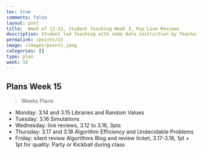 ```yaml
---
toc: true
comments: false
layout: post
title:  Week of 12-12, Student Teaching Week 3, Pop Live Reviews
description: Student led Teaching with some data instruction by Teachers.
permalink: /points/15
image: /images/points.jpeg
categories: []
type: plan
week: 16
---
```


## Plans Week 15
> Weeks Plans
- Monday: 3.14 and 3.15 Libraries and Random Values
- Tuesday: 3.16 Simulations
- Wednesday: live reviews, 3.12 to 3.16, 3pts
- Thursday: 3.17 and 3.18 Algorithm Efficiency and Undecidable Problems
- Friday: silent review Algorithms Blog and review ticket, 3.17-3.18, 1pt + 1pt for quality.   Party or Kickball during class